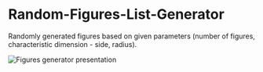 # Random-Figures-List-Generator
Randomly generated figures based on given parameters (number of figures, characteristic dimension - side, radius).

![Figures generator presentation](https://user-images.githubusercontent.com/33907994/159119782-ad1c4df1-5998-4d87-adea-32fe3242abd4.gif)

